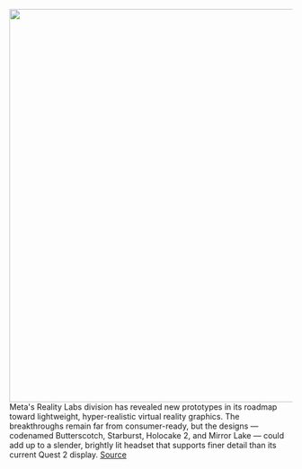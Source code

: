 <img src='https://cdn.vox-cdn.com/thumbor/YcORLUfNTqcGF8NNNPv_Ym1ds3A=/0x0:1920x1080/1200x675/filters:focal(746x108:1052x414)/cdn.vox-cdn.com/uploads/chorus_image/image/70995405/Mark_Zuckerberg_Holocake_Research_Prototype.0.jpg' width='700px' /><br/>
Meta's Reality Labs division has revealed new prototypes in its roadmap toward lightweight, hyper-realistic virtual reality graphics. The breakthroughs remain far from consumer-ready, but the designs — codenamed Butterscotch, Starburst, Holocake 2, and Mirror Lake — could add up to a slender, brightly lit headset that supports finer detail than its current Quest 2 display.
<a href='https://www.theverge.com/2022/6/20/23172503/mark-zuckerberg-meta-vr-headset-prototype-reveal-butterscotch-sunburst-holocake-mirror-lake'> Source <a/>